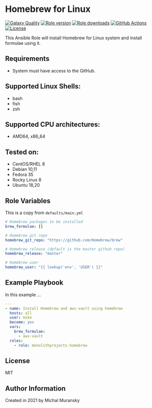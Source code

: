 # Homebrew for Linux

[![Galaxy Quality](https://img.shields.io/ansible/quality/55459?style=flat&logo=ansible)](https://galaxy.ansible.com/monolithprojects/homebrew)
[![Role version](https://img.shields.io/github/v/release/MonolithProjects/ansible-homebrew)](https://galaxy.ansible.com/monolithprojects/homebrew)
[![Role downloads](https://img.shields.io/ansible/role/d/55459)](https://galaxy.ansible.com/monolithprojects/homebrew)
[![GitHub Actions](https://github.com/MonolithProjects/ansible-homebrew/workflows/molecule%20test/badge.svg)](https://github.com/MonolithProjects/ansible-homebrew/actions)
[![License](https://img.shields.io/github/license/MonolithProjects/ansible-homebrew)](https://github.com/MonolithProjects/ansible-homebrew/blob/main/LICENSE)

This Ansible Role will install Homebrew for Linux system and install formulae using it.

## Requirements

* System must have access to the GitHub.

## Supported Linux Shells:

- bash
- fish
- zsh

## Supported CPU architectures:

* AMD64, x86_64

## Tested on:

* CentOS/RHEL 8
* Debian 10,11
* Fedora 35
* Rocky Linux 8
* Ubuntu 18,20

## Role Variables

This is a copy from `defaults/main.yml`

```yaml
# Homebrew packages to be installed
brew_formulae: []

# Homebrew git repo
homebrew_git_repo: "https://github.com/Homebrew/brew"

# Homebrew release (default is the master github repo)
homebrew_release: "master"

# Homebrew user
homebrew_user: "{{ lookup('env', 'USER') }}"
```

## Example Playbook

In this example ...

```yaml
---
- name: Install Homebrew and aws-vault using homebrew
  hosts: all
  user: mike
  become: yes
  vars:
    brew_formulae:
      - aws-vault
  roles:
    - role: monolithprojects.homebrew
```

## License

MIT

## Author Information

Created in 2021 by Michal Muransky
